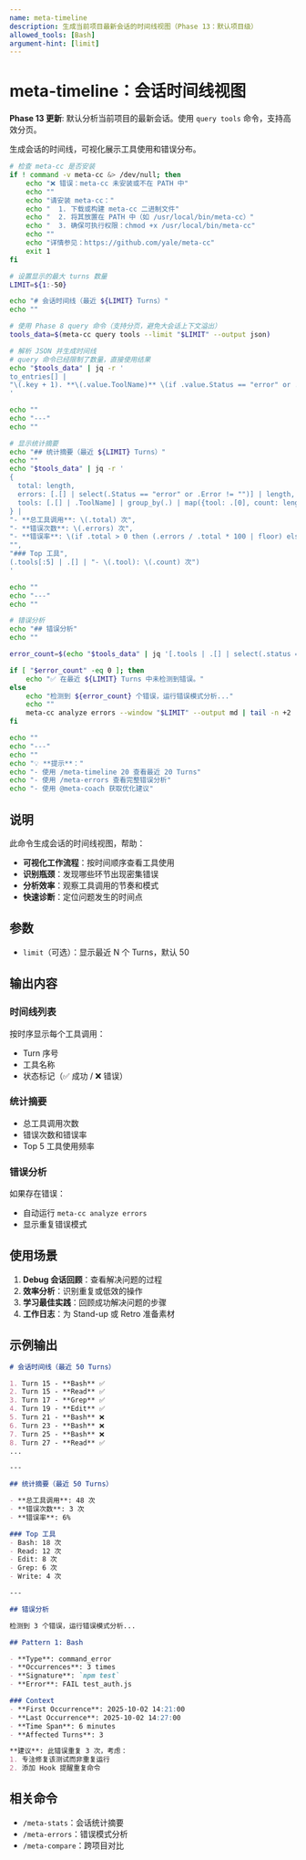 ```yaml
---
name: meta-timeline
description: 生成当前项目最新会话的时间线视图（Phase 13：默认项目级）
allowed_tools: [Bash]
argument-hint: [limit]
---
```


# meta-timeline：会话时间线视图

**Phase 13 更新**: 默认分析当前项目的最新会话。使用 `query tools` 命令，支持高效分页。

生成会话的时间线，可视化展示工具使用和错误分布。

```bash
# 检查 meta-cc 是否安装
if ! command -v meta-cc &> /dev/null; then
    echo "❌ 错误：meta-cc 未安装或不在 PATH 中"
    echo ""
    echo "请安装 meta-cc："
    echo "  1. 下载或构建 meta-cc 二进制文件"
    echo "  2. 将其放置在 PATH 中（如 /usr/local/bin/meta-cc）"
    echo "  3. 确保可执行权限：chmod +x /usr/local/bin/meta-cc"
    echo ""
    echo "详情参见：https://github.com/yale/meta-cc"
    exit 1
fi

# 设置显示的最大 turns 数量
LIMIT=${1:-50}

echo "# 会话时间线（最近 ${LIMIT} Turns）"
echo ""

# 使用 Phase 8 query 命令（支持分页，避免大会话上下文溢出）
tools_data=$(meta-cc query tools --limit "$LIMIT" --output json)

# 解析 JSON 并生成时间线
# query 命令已经限制了数量，直接使用结果
echo "$tools_data" | jq -r '
to_entries[] |
"\(.key + 1). **\(.value.ToolName)** \(if .value.Status == "error" or .value.Error != "" then "❌" else "✅" end)"
'

echo ""
echo "---"
echo ""

# 显示统计摘要
echo "## 统计摘要（最近 ${LIMIT} Turns）"
echo ""
echo "$tools_data" | jq -r '
{
  total: length,
  errors: [.[] | select(.Status == "error" or .Error != "")] | length,
  tools: [.[] | .ToolName] | group_by(.) | map({tool: .[0], count: length}) | sort_by(.count) | reverse
} |
"- **总工具调用**: \(.total) 次",
"- **错误次数**: \(.errors) 次",
"- **错误率**: \(if .total > 0 then (.errors / .total * 100 | floor) else 0 end)%",
"",
"### Top 工具",
(.tools[:5] | .[] | "- \(.tool): \(.count) 次")
'

echo ""
echo "---"
echo ""

# 错误分析
echo "## 错误分析"
echo ""

error_count=$(echo "$tools_data" | jq '[.tools | .[] | select(.status == "error")] | length')

if [ "$error_count" -eq 0 ]; then
    echo "✅ 在最近 ${LIMIT} Turns 中未检测到错误。"
else
    echo "检测到 ${error_count} 个错误，运行错误模式分析..."
    echo ""
    meta-cc analyze errors --window "$LIMIT" --output md | tail -n +2
fi

echo ""
echo "---"
echo ""
echo "💡 **提示**："
echo "- 使用 /meta-timeline 20 查看最近 20 Turns"
echo "- 使用 /meta-errors 查看完整错误分析"
echo "- 使用 @meta-coach 获取优化建议"
```

## 说明

此命令生成会话的时间线视图，帮助：

- **可视化工作流程**：按时间顺序查看工具使用
- **识别瓶颈**：发现哪些环节出现密集错误
- **分析效率**：观察工具调用的节奏和模式
- **快速诊断**：定位问题发生的时间点

## 参数

- `limit`（可选）：显示最近 N 个 Turns，默认 50

## 输出内容

### 时间线列表
按时序显示每个工具调用：
- Turn 序号
- 工具名称
- 状态标记（✅ 成功 / ❌ 错误）

### 统计摘要
- 总工具调用次数
- 错误次数和错误率
- Top 5 工具使用频率

### 错误分析
如果存在错误：
- 自动运行 `meta-cc analyze errors`
- 显示重复错误模式

## 使用场景

1. **Debug 会话回顾**：查看解决问题的过程
2. **效率分析**：识别重复或低效的操作
3. **学习最佳实践**：回顾成功解决问题的步骤
4. **工作日志**：为 Stand-up 或 Retro 准备素材

## 示例输出

```markdown
# 会话时间线（最近 50 Turns）

1. Turn 15 - **Bash** ✅
2. Turn 15 - **Read** ✅
3. Turn 17 - **Grep** ✅
4. Turn 19 - **Edit** ✅
5. Turn 21 - **Bash** ❌
6. Turn 23 - **Bash** ❌
7. Turn 25 - **Bash** ❌
8. Turn 27 - **Read** ✅
...

---

## 统计摘要（最近 50 Turns）

- **总工具调用**: 48 次
- **错误次数**: 3 次
- **错误率**: 6%

### Top 工具
- Bash: 18 次
- Read: 12 次
- Edit: 8 次
- Grep: 6 次
- Write: 4 次

---

## 错误分析

检测到 3 个错误，运行错误模式分析...

## Pattern 1: Bash

- **Type**: command_error
- **Occurrences**: 3 times
- **Signature**: `npm test`
- **Error**: FAIL test_auth.js

### Context
- **First Occurrence**: 2025-10-02 14:21:00
- **Last Occurrence**: 2025-10-02 14:27:00
- **Time Span**: 6 minutes
- **Affected Turns**: 3

**建议**: 此错误重复 3 次，考虑：
1. 专注修复该测试而非重复运行
2. 添加 Hook 提醒重复命令
```

## 相关命令

- `/meta-stats`：会话统计摘要
- `/meta-errors`：错误模式分析
- `/meta-compare`：跨项目对比
